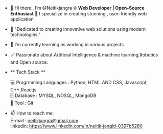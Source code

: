 - 👋 Hi there , I’m @Neitikjangra
  🌐 **Web Developer | Open-Source Enthusiast**
 📓 I specialize in creating stunning , user-friendly web application
- 👀 "Dedicated to creating innovative web solutions using modern technologies."

- 🌱 I’m currently learning as working  in various projects 
-  🪄 Passionate about  Artificial Intelligence & machine learning,Robotics and Open source.
- ** Tech Stack **
  
  💻 Progrmming Languages : Python, HTML AND CSS, Javascript, C++,Reactjs.<br>
   🗄 Database : MYSQL, NOSQL, MongoDB <br>
   🚀 Tool : Git 
  
- 📫 How to reach me: <br>
     E-mail : neitikjangra@gmail.com <br>
     linkedin: https://www.linkedin.com/in/neitik-jangid-0397b5280

 

<!---
Neitikjangra/Neitikjangra is a ✨ special ✨ repository because its `README.md` (this file) appears on your GitHub profile.
You can click the Preview link to take a look at your changes.
--->
